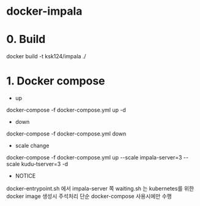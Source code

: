 # docker-impala

# 0. Build
docker build -t ksk124/impala ./

# 1. Docker compose

- up

docker-compose -f docker-compose.yml up -d

- down

docker-compose -f docker-compose.yml down

- scale change

docker-compose -f docker-compose.yml up --scale impala-server=3 --scale kudu-tserver=3 -d

- NOTICE

docker-entrypoint.sh 에서 impala-server 쪽 waiting.sh 는 kubernetes를 위한 docker image 생성시 주석처리
단순 docker-compose 사용시에만 수행
